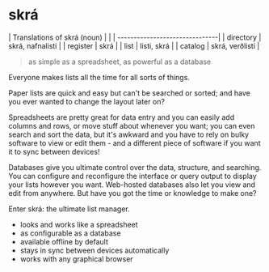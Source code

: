 # skrá

| Translations of skrá (noun) |  |
| -------------------------------|
| directory | skrá, nafnalisti |
| register | skrá |
| list | listi, skrá |
| catalog | skrá, verðlisti |

> as simple as a spreadsheet, as powerful as a database

Everyone makes lists all the time for all sorts of things.

Paper lists are quick and easy but can't be searched or sorted; and have you ever wanted to change the layout later on?

Spreadsheets are pretty great for data entry and you can easily add columns and rows, or move stuff about whenever you want; you can even search and sort the data, but it's awkward and you have to rely on bulky software to view or edit them - and a different piece of software if you want it to sync between devices!

Databases give you ultimate control over the data, structure, and searching. You can configure and reconfigure the interface or query output to display your lists however you want. Web-hosted databases also let you view and edit from anywhere. But have you got the time or knowledge to make one?

Enter skrá: the ultimate list manager. 

 * looks and works like a spreadsheet
 * as configurable as a database
 * available offline by default
 * stays in sync between devices automatically
 * works with any graphical browser
